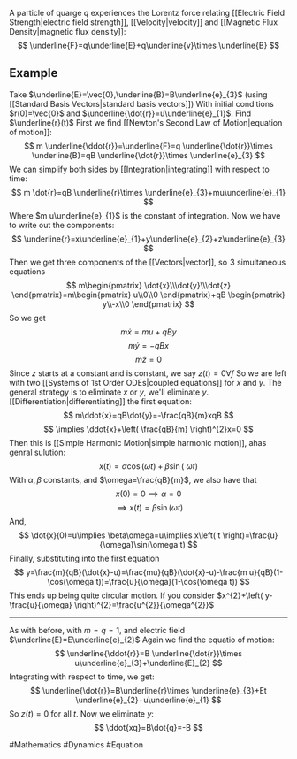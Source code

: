 A particle of quarge $q$ experiences the Lorentz force relating [[Electric Field Strength|electric field strength]], [[Velocity|velocity]] and [[Magnetic Flux Density|magnetic flux density]]:
$$
\underline{F}=q\underline{E}+q\underline{v}\times \underline{B}
$$
## Example
Take $\underline{E}=\vec{0},\underline{B}=B\underline{e}_{3}$ (using [[Standard Basis Vectors|standard basis vectors]]) With initial conditions $r(0)=\vec{0}$ and $\underline{\dot{r}}=u\underline{e}_{1}$. Find $\underline{r}(t)$
First we find [[Newton's Second Law of Motion|equation of motion]]:
$$
m \underline{\ddot{r}}=\underline{F}=q \underline{\dot{r}}\times \underline{B}=qB \underline{\dot{r}}\times \underline{e}_{3}
$$
We can simplify both sides by [[Integration|integrating]] with respect to time:
$$
m \dot{r}=qB  \underline{r}\times \underline{e}_{3}+mu\underline{e}_{1}
$$
Where $m u\underline{e}_{1}$ is the constant of integration. Now we have to write out the components:
$$
\underline{r}=x\underline{e}_{1}+y\underline{e}_{2}+z\underline{e}_{3}
$$
Then we get three components of the [[Vectors|vector]], so $\hspace{0pt}3$ simultaneous equations
$$
m\begin{pmatrix}
\dot{x}\\\dot{y}\\\dot{z}
\end{pmatrix}=m\begin{pmatrix}
u\\0\\0
\end{pmatrix}+qB \begin{pmatrix}
y\\-x\\0
\end{pmatrix}
$$
So we get 
$$
m \dot{x}=m u +qBy
$$$$
m\dot{y}=-qBx
$$
$$
 m\dot{z}=0
$$
Since $z$ starts at a constant and is constant, we say $z(t)=0\forall f$
So we are left with two [[Systems of 1st Order ODEs|coupled equations]] for $x$ and $y$. The general strategy is to eliminate $x$ or $y$, we'll eliminate $y$. [[Differentiation|differentiating]] the first equation:
$$
m\ddot{x}=qB\dot{y}=-\frac{qB}{m}xqB
$$
$$
\implies \ddot{x}+\left( \frac{qB}{m} \right)^{2}x=0
$$
Then this is [[Simple Harmonic Motion|simple harmonic motion]], ahas genral sulution:
$$
x(t)=\alpha\cos(\omega t)+\beta \sin(~\omega t)
$$
With $\alpha,\beta$ constants, and $\omega=\frac{qB}{m}$, we also have that 
$$
x(0)=0\implies\alpha=0
$$
$$
\implies x(t)=\beta \sin(\omega t)
$$ 
And, 
$$
\dot{x}(0)=u\implies \beta\omega=u\implies x\left( t \right)=\frac{u}{\omega}\sin(\omega t)
$$
Finally, substituting into the first equation
$$
y=\frac{m}{qB}(\dot{x}-u)=\frac{mu}{qB}(\dot{x}-u)-\frac{m u}{qB}(1-\cos(\omega t))=\frac{u}{\omega}(1-\cos(\omega t))
$$
This ends up being quite circular motion. If you consider $x^{2}+\left( y-\frac{u}{\omega} \right)^{2}=\frac{u^{2}}{\omega^{2}}$ 
___
As with before, with $m=q=1$, and electric field $\underline{E}=E\underline{e}_{2}$ 
Again we find the equatio of motion:
$$
\underline{\ddot{r}}=B \underline{\dot{r}}\times u\underline{e}_{3}+\underline{E}_{2}
$$
Integrating with respect to time, we get:
$$
\underline{\dot{r}}=B\underline{r}\times \underline{e}_{3}+Et \underline{e}_{2}+u\underline{e}_{1}
$$
So $z(t)=0$ for all $t$. Now we eliminate $y$:
$$
\ddot{xq}=B\dot{q}=-B
$$

#Mathematics #Dynamics #Equation 